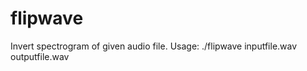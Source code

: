 flipwave
========

Invert spectrogram of given audio file.
Usage: ./flipwave inputfile.wav outputfile.wav